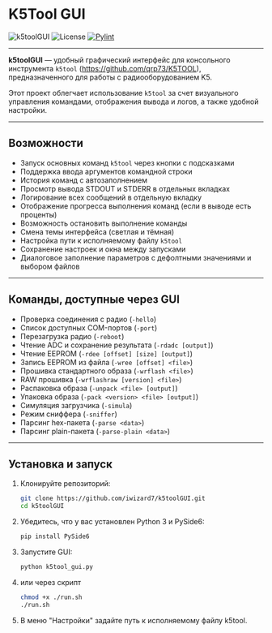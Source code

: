 # K5Tool GUI

![k5toolGUI](https://img.shields.io/badge/version-0.1-blue)
![License](https://img.shields.io/badge/license-MIT-green)
[![Pylint](https://github.com/iwizard7/k5toolGUI/actions/workflows/pylint.yml/badge.svg)](https://github.com/iwizard7/k5toolGUI/actions/workflows/pylint.yml)

---

**k5toolGUI** — удобный графический интерфейс для консольного инструмента `k5tool` (https://github.com/qrp73/K5TOOL), предназначенного для работы с радиооборудованием K5. 

Этот проект облегчает использование `k5tool` за счет визуального управления командами, отображения вывода и логов, а также удобной настройки.

---

## Возможности

- Запуск основных команд `k5tool` через кнопки с подсказками
- Поддержка ввода аргументов командной строки
- История команд с автозаполнением
- Просмотр вывода STDOUT и STDERR в отдельных вкладках
- Логирование всех сообщений в отдельную вкладку
- Отображение прогресса выполнения команд (если в выводе есть проценты)
- Возможность остановить выполнение команды
- Смена темы интерфейса (светлая и тёмная)
- Настройка пути к исполняемому файлу `k5tool`
- Сохранение настроек и окна между запусками
- Диалоговое заполнение параметров с дефолтными значениями и выбором файлов

---

## Команды, доступные через GUI

- Проверка соединения с радио (`-hello`)
- Список доступных COM-портов (`-port`)
- Перезагрузка радио (`-reboot`)
- Чтение ADC и сохранение результата (`-rdadc [output]`)
- Чтение EEPROM (`-rdee [offset] [size] [output]`)
- Запись EEPROM из файла (`-wree [offset] <file>`)
- Прошивка стандартного образа (`-wrflash <file>`)
- RAW прошивка (`-wrflashraw [version] <file>`)
- Распаковка образа (`-unpack <file> [output]`)
- Упаковка образа (`-pack <version> <file> [output]`)
- Симуляция загрузчика (`-simula`)
- Режим сниффера (`-sniffer`)
- Парсинг hex-пакета (`-parse <data>`)
- Парсинг plain-пакета (`-parse-plain <data>`)

---

## Установка и запуск

1. Клонируйте репозиторий:
    ```bash
   git clone https://github.com/iwizard7/k5toolGUI.git
   cd k5toolGUI
   ```
2. Убедитесь, что у вас установлен Python 3 и PySide6:
    ```bash
    pip install PySide6
    ```
3. Запустите GUI:
    ```bash
    python k5tool_gui.py
    ```
4. или через скрипт
    ```bash
    chmod +x ./run.sh
    ./run.sh
    ```
5. В меню "Настройки" задайте путь к исполняемому файлу k5tool.